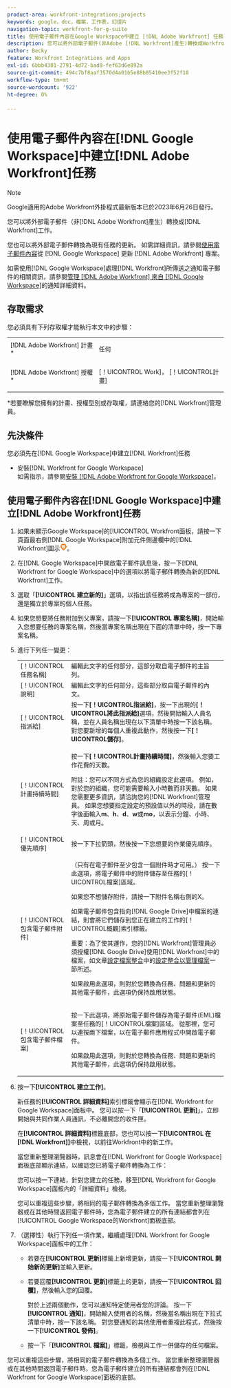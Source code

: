```yaml
---
product-area: workfront-integrations;projects
keywords: google，doc，檔案，工作表，幻燈片
navigation-topic: workfront-for-g-suite
title: 使用電子郵件內容在Google Workspace中建立 [!DNL Adobe Workfront] 任務
description: 您可以將外部電子郵件(非Adobe [!DNL Workfront]產生)轉換成Workfront工作。
author: Becky
feature: Workfront Integrations and Apps
exl-id: 6bbb4301-2791-4d72-bad8-fef63d6e892a
source-git-commit: 494c7bf8aaf3570d4a01b5e88b85410ee3f52f18
workflow-type: tm+mt
source-wordcount: '922'
ht-degree: 0%

---
```


# 使用電子郵件內容在[!DNL Google Workspace]中建立[!DNL Adobe Workfront]任務

>[!NOTE]
>
>Google適用的Adobe Workfront外掛程式最新版本已於2023年6月26日發行。

您可以將外部電子郵件（非[!DNL Adobe Workfront]產生）轉換成[!DNL Workfront]工作。

您也可以將外部電子郵件轉換為現有任務的更新。 如需詳細資訊，請參閱[使用電子郵件內容](../../workfront-integrations-and-apps/workfront-for-g-suite/update-wf-item-using-email-content.md)從 [!DNL Google Workspace] 更新 [!DNL Adobe Workfront] 專案。

如需使用[!DNL Google Workspace]處理[!DNL Workfront]所傳送之通知電子郵件的相關資訊，請參閱[管理 [!DNL Adobe Workfront] 來自 [!DNL Google Workspace]](../../workfront-integrations-and-apps/workfront-for-g-suite/manage-wf-email-notification-details-in-gsuite.md)的通知詳細資料。

## 存取需求

您必須具有下列存取權才能執行本文中的步驟：

<table style="table-layout:auto"> 
 <col> 
 <col> 
 <tbody> 
  <tr> 
   <td role="rowheader">[!DNL Adobe Workfront] 計畫*</td> 
   <td> <p>任何</p> </td> 
  </tr> 
  <tr> 
   <td role="rowheader">[!DNL Adobe Workfront] 授權*</td> 
   <td> <p>[！UICONTROL Work]， [！UICONTROL計畫]</p> </td> 
  </tr> 
   </tbody> 
</table>

&#42;若要瞭解您擁有的計畫、授權型別或存取權，請連絡您的[!DNL Workfront]管理員。

## 先決條件

您必須先在[!DNL Google Workspace]中建立[!DNL Workfront]任務

* 安裝[!DNL Workfront for Google Workspace]\
   如需指示，請參閱[安裝 [!DNL Adobe Workfront for Google Workspace]](../../workfront-integrations-and-apps/workfront-for-g-suite/install-workfront-for-gsuite.md)。

## 使用電子郵件內容在[!DNL Google Workspace]中建立[!DNL Adobe Workfront]任務

1. 如果未顯示Google Workspace]的[!UICONTROL Workfront面板，請按一下頁面最右側[!DNL Google Workspace]附加元件側邊欄中的[!DNL Workfront]圖示![Workfront圖示](assets/wf-lion-icon.png)。
1. 在[!DNL Google Workspace]中開啟電子郵件訊息後，按一下[!DNL Workfront for Google Workspace]中的選項以將電子郵件轉換為新的[!DNL Workfront]工作。

1. 選取「**[!UICONTROL 建立新的]**」選項，以指出該任務將成為專案的一部份，還是獨立於專案的個人任務。
1. 如果您想要將任務附加到父專案，請按一下&#x200B;**[!UICONTROL 專案名稱]**，開始輸入您想要任務的專案名稱，然後當專案名稱出現在下面的清單中時，按一下專案名稱。
1. 進行下列任一變更：

   <table style="table-layout:auto"> 
    <col> 
    <col> 
    <tbody> 
     <tr> 
      <td role="rowheader">[！UICONTROL任務名稱]</td> 
      <td>編輯此文字的任何部分，這部分取自電子郵件的主旨列。</td> 
     </tr> 
     <tr> 
      <td role="rowheader">[！UICONTROL說明]</td> 
      <td>編輯此文字的任何部分，這些部分取自電子郵件的內文。</td> 
     </tr> 
     <tr data-mc-conditions=""> 
      <td role="rowheader">[！UICONTROL指派給]</td> 
      <td>按一下<strong>[！UICONTROL指派給]</strong>，按一下出現的<strong>[！UICONTROL將此指派給]</strong>選項，然後開始輸入人員名稱，並在人員名稱出現在以下清單中時按一下該名稱。 對您要新增的每個人重複此動作，然後按一下<strong>[！UICONTROL儲存]</strong>。</td> 
     </tr> 
     <tr data-mc-conditions=""> 
      <td role="rowheader">[！UICONTROL計畫持續時間]</td> 
      <td> <p>按一下<strong>[！UICONTROL計畫持續時間]</strong>，然後輸入您要工作花費的天數。 </p> <p>附註：您可以不同方式為您的組織設定此選項。 例如，對於您的組織，您可能需要輸入小時數而非天數。 如果您需要更多資訊，請洽詢您的[!DNL Workfront]管理員。 如果您想要指定設定的預設值以外的時段，請在數字後面輸入<strong>m</strong>、<strong>h</strong>、<strong>d</strong>、<strong>w</strong>或<strong>mo</strong>，以表示分鐘、小時、天、周或月。</p> </td> 
     </tr> 
     <tr data-mc-conditions=""> 
      <td role="rowheader">[！UICONTROL優先順序]</td> 
      <td>按一下下拉箭頭，然後按一下您想要的作業優先順序。</td> 
     </tr> 
     <tr data-mc-conditions=""> 
      <td role="rowheader">[！UICONTROL包含電子郵件附件]</td> 
      <td> <p>（只有在電子郵件至少包含一個附件時才可用。） 按一下此選項，將電子郵件中的附件儲存至任務的[！UICONTROL檔案]區域。 </p> <p>如果您不想儲存附件，請按一下附件名稱右側的X。 </p> <p>如果電子郵件包含指向[!DNL Google Drive]中檔案的連結，則會將它們儲存到您正在建立的工作的[！UICONTROL概觀]索引標籤。 </p> <p>重要：為了使其運作，您的[!DNL Workfront]管理員必須授權[!DNL Google Drive]使用[!DNL Workfront]中的檔案，如文章<a href="../../administration-and-setup/configure-integrations/configure-document-integrations.md" class="MCXref xref">設定檔案整合</a>中的<a href="../../administration-and-setup/configure-integrations/configure-document-integrations.md#configur" class="MCXref xref">設定整合以管理檔案</a>一節所述。</p> <p>如果啟用此選項，則對於您轉換為任務、問題和更新的其他電子郵件，此選項仍保持啟用狀態。</p> </td> 
     </tr> 
     <tr data-mc-conditions=""> 
      <td role="rowheader">[！UICONTROL包含電子郵件檔案]</td> 
      <td> <p>按一下此選項，將原始電子郵件儲存為電子郵件(EML)檔案<span>至任務的[！UICONTROL檔案]區域</span>。 從那裡，您可以連按兩下檔案，以在電子郵件應用程式中開啟電子郵件。</p> <p>如果啟用此選項，則對於您轉換為任務、問題和更新的其他電子郵件，此選項仍保持啟用狀態。</p> </td> 
     </tr> 
    </tbody> 
   </table>

1. 按一下&#x200B;**[!UICONTROL 建立工作]**。

   新任務的&#x200B;**[!UICONTROL 詳細資料]**&#x200B;索引標籤會顯示在[!DNL Workfront for Google Workspace]面板中。 您可以按一下「**[!UICONTROL 更新]**」，立即開始與共同作業人員通訊，不必離開您的收件匣。

   在&#x200B;**[!UICONTROL 詳細資料]**&#x200B;標籤底部，您也可以按一下&#x200B;**[!UICONTROL 在[!DNL Workfront]]**&#x200B;中檢視，以前往Workfront中的新工作。

   當您重新整理瀏覽器時，訊息會在[!DNL Workfront for Google Workspace]面板底部顯示連結，以確認您已將電子郵件轉換為工作：

   您可以按一下連結，針對您建立的任務，移至[!DNL Workfront for Google Workspace]面板內的「詳細資料」檢視。

   您可以重複這些步驟，將相同的電子郵件轉換為多個工作。 當您重新整理瀏覽器或在其他時間返回電子郵件時，您為電子郵件建立的所有連結都會列在[!UICONTROL Google Workspace的Workfront]面板底部。

1. （選擇性）執行下列任一項作業，繼續處理[!DNL Workfront for Google Workspace]面板中的工作：

   * 若要在&#x200B;**[!UICONTROL 更新]**&#x200B;標籤上新增更新，請按一下&#x200B;**[!UICONTROL 開始新的更新]**&#x200B;並輸入更新。

   * 若要回覆&#x200B;**[!UICONTROL 更新]**&#x200B;標籤上的更新，請按一下&#x200B;**[!UICONTROL 回覆]**，然後輸入您的回覆。

     對於上述兩個動作，您可以通知特定使用者您的評論。 按一下&#x200B;**[!UICONTROL 通知]**，開始輸入使用者的名稱，然後當名稱出現在下拉式清單中時，按一下該名稱。 對您要通知的其他使用者重複此程式，然後按一下&#x200B;**[!UICONTROL 發佈]**。

   * 按一下「**[!UICONTROL 檔案]**」標籤，檢視與工作一併儲存的任何檔案。

您可以重複這些步驟，將相同的電子郵件轉換為多個工作。 當您重新整理瀏覽器或在其他時間返回電子郵件時，您為電子郵件建立的所有連結都會列在[!DNL Workfront for Google Workspace]面板的底部。
